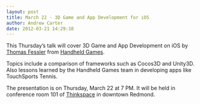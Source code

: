 ```yaml
--- 
layout: post
title: March 22 - 3D Game and App Development for iOS
author: Andrew Carter
date: 2012-03-21 14:29:10
---
```


This Thursday’s talk will cover 3D Game and App Development on iOS by [Thomas Fessler][thomasfessler] from [Handheld Games][handheldgames].

Topics include a comparison of frameworks such as Cocos3D and Unity3D. Also lessons learned by the Handheld Games team in developing apps like TouchSports Tennis.

The presentation is on Thursday, March 22 at 7 PM. It will be held in conference room 101 of [Thinkspace] in downtown Redmond.

[thomasfessler]: https://twitter.com/#!/thomaslfessler
[handheldgames]: http://www.handheldgames.com/
[thinkspace]: http://thinkspace.com/about/location/